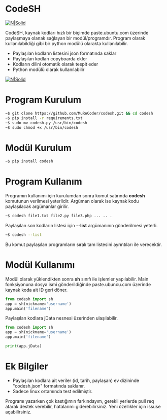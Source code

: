 # CodeSH

[![N|Solid](https://emregeldegul.net/wp-content/uploads/2018/09/codeshUsage.png)]( https://emregeldegul.net/2018/09/codesh-v3-kod-paylasma-modulu)

CodeSH, kaynak kodları hızlı bir biçimde paste.ubuntu.com üzerinde paylaşmaya olanak sağlayan bir modül/programdır. Program olarak kullanılabildiği gibi bir python modülü olarakta kullanılabilir.

  - Paylaşılan kodların listesini json formatında saklar
  - Paylaşılan kodları copyboarda ekler
  - Kodların dilini otomatik olarak tespit eder
  - Python modülü olarak kullanılabilir

[![N|Solid](https://emregeldegul.net/wp-content/uploads/2018/09/codeshShare.png)]( https://emregeldegul.net/2018/09/codesh-v3-kod-paylasma-modulu)

# Program Kurulum
```sh
~$ git clone https://github.com/MuReCoder/codesh.git && cd codesh
~$ pip install -r requirements.txt
~$ sudo mv codesh.py /usr/bin/codesh
~$ sudo chmod +x /usr/bin/codesh
```

# Modül Kurulum
```sh
~$ pip install codesh
```

# Program Kullanım
Programın kullanımı için kurulumdan sonra komut satırında **codesh** komutunun verilmesi yeterlidir. Argüman olarak ise kaynak kodu paylaşılacak argümanlar girilir.

```sh
~$ codesh file1.txt file2.py file3.php ... .. .
```

Paylaşılan son kodların listesi için **--list** argümanının gönderilmesi yeterli.

```sh
~$ codesh --list
```

Bu komut paylaşılan programların sıralı tam listesini ayrıntıları ile verecektir.
# Modül Kullanımı
Modül olarak yüklendikten sonra **sh** sınıfı ile işlemler yapılabilir. Main fonksiyonuna dosya ismi gönderildiğinde paste.ubuncu.com üzerinde kaynak koda ait ID geri döner.

```py
from codesh import sh
app = sh(nickname='username')
app.main('filename')
```

Paylaşılan kodlara jData nesnesi üzerinden ulaşılabilir.

```py
from codesh import sh
app = sh(nickname='username')
app.main('filename')

print(app.jData)
```

# Ek Bilgiler
- Paylaşılan kodlara ait veriler (id, tarih, paylaşan) ev dizininde "codesh.json" formatında saklanır.
- Sadece linux ortamında test edilmiştir.


Programı yazarken çok kastığımın farkındayım, gerekli yerlerde pull req atarak destek verebilir, hatalarımı giderebilirsiniz. Yeni özellikler için issuse açabilirsiniz.
